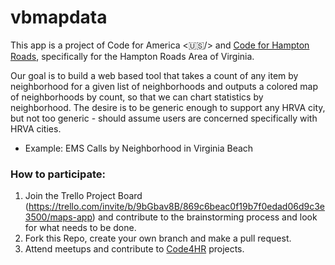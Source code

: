 # vbmapdata

This app is a project of Code for America <:us:/> and [Code for Hampton Roads](https://github.com/code4HR/), specifically for the Hampton Roads Area of Virginia.

Our goal is to build a web based tool that takes a count of any item by neighborhood for a given list of neighborhoods and outputs a colored map of neighborhoods by count, so that we can chart statistics by neighborhood. The desire is to be generic enough to support any HRVA city, but not too generic - should assume users are concerned specifically with HRVA cities.
* Example: EMS Calls by Neighborhood in Virginia Beach

### How to participate:

1. Join the Trello Project Board (https://trello.com/invite/b/9bGbav8B/869c6beac0f19b7f0edad06d9c3e3500/maps-app) and contribute to the brainstorming process and look for what needs to be done.
2. Fork this Repo, create your own branch and make a pull request.
3. Attend meetups and contribute to [Code4HR](http://code4hr.org/) projects.
